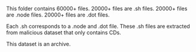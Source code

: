This folder contains 60000+ files. 
20000+ files are .sh files. 
20000+ files are .node files. 
20000+ files are .dot files. 

Each .sh corresponds to a .node and .dot file. 
These .sh files are extracted from malicious dataset that only contains CDs. 

This dataset is an archive. 

